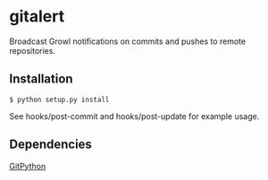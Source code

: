 gitalert
========

Broadcast Growl notifications on commits and pushes to remote repositories.

Installation
------------

`$ python setup.py install`

See hooks/post-commit and hooks/post-update for example usage.

Dependencies
------------

[GitPython](http://gitorious.org/projects/git-python/) 
